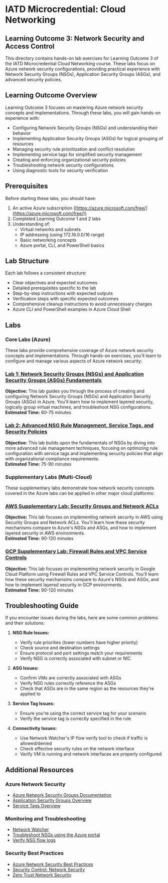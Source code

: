# IATD Microcredential: Cloud Networking
## Learning Outcome 3: Network Security and Access Control

This directory contains hands-on lab exercises for Learning Outcome 3 of the IATD Microcredential Cloud Networking course. These labs focus on Azure network security configurations, providing practical experience with Network Security Groups (NSGs), Application Security Groups (ASGs), and advanced security policies.

## Learning Outcome Overview

Learning Outcome 3 focuses on mastering Azure network security concepts and implementations. Through these labs, you will gain hands-on experience with:
- Configuring Network Security Groups (NSGs) and understanding their behavior
- Implementing Application Security Groups (ASGs) for logical grouping of resources
- Managing security rule prioritization and conflict resolution
- Implementing service tags for simplified security management
- Creating and enforcing organizational security policies
- Troubleshooting network security configurations
- Using diagnostic tools for security verification

## Prerequisites

Before starting these labs, you should have: 

1. An active Azure subscription ([https://azure.microsoft.com/free/](https://azure.microsoft.com/free/))
2. Completed Learning Outcome 1 and 2 labs
3. Understanding of:
   - Virtual networks and subnets
   - IP addressing (using 172.16.0.0/16 range)
   - Basic networking concepts
   - Azure portal, CLI, and PowerShell basics

## Lab Structure

Each lab follows a consistent structure:
- Clear objectives and expected outcomes
- Detailed prerequisites specific to the lab
- Step-by-step instructions with expected outputs
- Verification steps with specific expected outcomes
- Comprehensive cleanup instructions to avoid unnecessary charges
- Azure CLI and PowerShell examples in Azure Cloud Shell

## Labs

### Core Labs (Azure)

These labs provide comprehensive coverage of Azure network security concepts and implementations. Through hands-on exercises, you'll learn to configure and manage various aspects of Azure network security:

### [Lab 1: Network Security Groups (NSGs) and Application Security Groups (ASGs) Fundamentals](/learning_outcome_3/labs/lab-001)
**Objective:** This lab guides you through the process of creating and configuring Network Security Groups (NSGs) and Application Security Groups (ASGs) in Azure. You'll learn how to implement layered security, logically group virtual machines, and troubleshoot NSG configurations.  
**Estimated Time:** 60-75 minutes

### [Lab 2: Advanced NSG Rule Management, Service Tags, and Security Policies](/learning_outcome_3/labs/lab-002)
**Objective:** This lab builds upon the fundamentals of NSGs by diving into more advanced rule management techniques, focusing on optimizing rule configuration with service tags and implementing security policies that align with organizational compliance requirements.  
**Estimated Time:** 75-90 minutes

### Supplementary Labs (Multi-Cloud)

These supplementary labs demonstrate how network security concepts covered in the Azure labs can be applied in other major cloud platforms:

### [AWS Supplementary Lab: Security Groups and Network ACLs](/learning_outcome_3/labs/sup-aws/lab-001)
**Objective:** This lab focuses on implementing network security in AWS using Security Groups and Network ACLs. You'll learn how these security mechanisms compare to Azure's NSGs and ASGs, and how to implement layered security in AWS environments.  
**Estimated Time:** 90-120 minutes

### [GCP Supplementary Lab: Firewall Rules and VPC Service Controls](/learning_outcome_3/labs/sup-gcp/lab-001)
**Objective:** This lab focuses on implementing network security in Google Cloud Platform using Firewall Rules and VPC Service Controls. You'll learn how these security mechanisms compare to Azure's NSGs and ASGs, and how to implement layered security in GCP environments.  
**Estimated Time:** 90-120 minutes

## Troubleshooting Guide

If you encounter issues during the labs, here are some common problems and their solutions:

1. **NSG Rule Issues:**
   - Verify rule priorities (lower numbers have higher priority)
   - Check source and destination settings
   - Ensure protocol and port settings match your requirements
   - Verify NSG is correctly associated with subnet or NIC

2. **ASG Issues:**
   - Confirm VMs are correctly associated with ASGs
   - Verify NSG rules correctly reference the ASGs
   - Check that ASGs are in the same region as the resources they're applied to

3. **Service Tag Issues:**
   - Ensure you're using the correct service tag for your scenario
   - Verify the service tag is correctly specified in the rule

4. **Connectivity Issues:**
   - Use Network Watcher's IP flow verify tool to check if traffic is allowed/denied
   - Check effective security rules on the network interface
   - Verify VM is running and network interfaces are properly configured

## Additional Resources

### Azure Network Security
- [Azure Network Security Groups Documentation](https://docs.microsoft.com/en-us/azure/virtual-network/network-security-groups-overview)
- [Application Security Groups Overview](https://docs.microsoft.com/en-us/azure/virtual-network/application-security-groups)
- [Service Tags Overview](https://docs.microsoft.com/en-us/azure/virtual-network/service-tags-overview)

### Monitoring and Troubleshooting
- [Network Watcher](https://docs.microsoft.com/en-us/azure/network-watcher/)
- [Troubleshoot NSGs using the Azure portal](https://docs.microsoft.com/en-us/azure/virtual-network/diagnose-network-traffic-filter-problem)
- [Verify NSG flow logs](https://docs.microsoft.com/en-us/azure/network-watcher/network-watcher-nsg-flow-logging-portal)

### Security Best Practices
- [Azure Network Security Best Practices](https://docs.microsoft.com/en-us/azure/security/fundamentals/network-best-practices)
- [Security Control: Network Security](https://docs.microsoft.com/en-us/azure/security/benchmarks/security-controls-v2-network-security)
- [Zero Trust Network Security](https://docs.microsoft.com/en-us/azure/security/fundamentals/zero-trust-network-security)